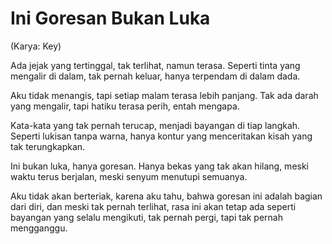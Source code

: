 # Ini Goresan Bukan Luka
(Karya: Key)

Ada jejak yang tertinggal,
tak terlihat, namun terasa.
Seperti tinta yang mengalir di dalam,
tak pernah keluar, hanya terpendam di dalam dada.

Aku tidak menangis,
tapi setiap malam terasa lebih panjang.
Tak ada darah yang mengalir,
tapi hatiku terasa perih, entah mengapa.

Kata-kata yang tak pernah terucap,
menjadi bayangan di tiap langkah.
Seperti lukisan tanpa warna,
hanya kontur yang menceritakan kisah yang tak terungkapkan.

Ini bukan luka, hanya goresan.
Hanya bekas yang tak akan hilang,
meski waktu terus berjalan,
meski senyum menutupi semuanya.

Aku tidak akan berteriak,
karena aku tahu,
bahwa goresan ini adalah bagian dari diri,
dan meski tak pernah terlihat,
rasa ini akan tetap ada
seperti bayangan yang selalu mengikuti,
tak pernah pergi, tapi tak pernah mengganggu.
